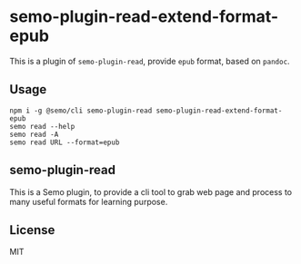 # semo-plugin-read-extend-format-epub

This is a plugin of `semo-plugin-read`, provide `epub` format, based on `pandoc`.

## Usage

```
npm i -g @semo/cli semo-plugin-read semo-plugin-read-extend-format-epub
semo read --help
semo read -A
semo read URL --format=epub
```

## semo-plugin-read

This is a Semo plugin, to provide a cli tool to grab web page and process to many useful formats for learning purpose.

## License

MIT


